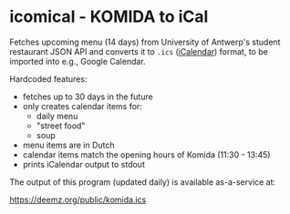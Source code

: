 # icomical - KOMIDA to iCal

Fetches upcoming menu (14 days) from University of Antwerp's student restaurant JSON API and converts it to `.ics` ([iCalendar](https://icalendar.org/)) format, to be imported into e.g., Google Calendar.

Hardcoded features:
 - fetches up to 30 days in the future
 - only creates calendar items for:
    - daily menu
    - "street food"
    - soup
 - menu items are in Dutch
 - calendar items match the opening hours of Komida (11:30 - 13:45)
 - prints iCalendar output to stdout

The output of this program (updated daily) is available as-a-service at:

https://deemz.org/public/komida.ics

